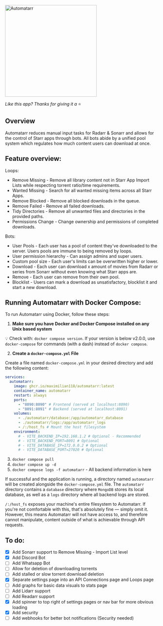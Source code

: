 <img alt="Automatarr" src="https://automatarr.s3.eu-west-2.amazonaws.com/automatarr_logo.webp" width=300/>

_Like this app? Thanks for giving it a_ ⭐️

## Overview

Automatarr reduces manual input tasks for Radarr & Sonarr and allows for the control of Starr apps through bots.
All bots abide by a unified pool system which regulates how much content users can download at once.

## Feature overview:

Loops:

- Remove Missing - Remove all library content not in Starr App Import Lists while respecting torrent ratio/time requirements.
- Wanted Missing - Search for all wanted missing items across all Starr Apps.
- Remove Blocked - Remove all blocked downloads in the queue.
- Remove Failed - Remove all failed downloads.
- Tidy Directories - Remove all unwanted files and directories in the provided paths.
- Permissions Change - Change ownership and permissions of completed downloads.

Bots:

- User Pools - Each user has a pool of content they've downloaded to the server. Users pools are immune to being removed by loops.
- User permission hierarchy - Can assign admins and super users.
- Custom pool size - Each user's limits can be overwritten higher or lower.
- Download - Each user can download x amount of movies from Radarr or series from Sonarr without even knowing what Starr apps are.
- Remove - Each user can remove from their own pool.
- Blocklist - Users can mark a download as unsatisfactory, blocklist it and start a new download.

## Running Automatarr with Docker Compose:

To run Automatarr using Docker, follow these steps:

1. **Make sure you have Docker and Docker Compose installed on any Unix based system**

💡 Check with: `docker compose version`.
If your version is below v2.0.0, use `docker-compose` for commands (with a dash) instead of `docker compose`.

2. **Create a `docker-compose.yml` File**

Create a file named `docker-compose.yml` in your desired directory and add the following content:

```yaml
services:
  automatarr:
    image: ghcr.io/maximilian118/automatarr:latest
    container_name: automatarr
    restart: always
    ports:
      - "8090:8090" # Frontend (served at localhost:8090)
      - "8091:8091" # Backend (served at localhost:8091)
    volumes:
      - ./automatarr/database:/app/automatarr_database
      - ./automatarr/logs:/app/automatarr_logs
      - /:/host_fs # Mount the host filesystem
    environment:
      # - VITE_BACKEND_IP=192.168.1.2 # Optional - Recommended
      # - VITE_BACKEND_PORT=8091 # Optional
      # - VITE_DATABASE_IP=172.0.0.2 # Optional
      # - VITE_DATABASE_PORT=27020 # Optional
```

3. `docker compose pull`
4. `docker compose up -d`
5. `docker compose logs -f automatarr` - All backend information is here

If successful and the application is running, a directory named `automatarr` will be created alongside the `docker-compose.yml` file. The `automatarr` directory contains a `database` directory where `MongoDB` stores its local database, as well as a `logs` directory where all backend logs are stored.

`/:/host_fs` exposes your machine's entire filesystem to Automatarr. If you're not comfortable with this, that's absolutely fine — simply omit it. However, this means Automatarr will not have access to, and therefore cannot manipulate, content outside of what is achievable through API requests.

## To do:

- [x] Add Sonarr support to Remove Missing - Import List level
- [x] Add Discord Bot
- [ ] Add Whatsapp Bot
- [ ] Allow for deletion of downloading torrents
- [ ] Add stalled or slow torrent download deletion
- [x] Separate settings page into an API Connections page and Loops page
- [ ] Add graphs for basic data visuals to stats page
- [ ] Add Lidarr support
- [ ] Add Readarr support
- [x] Add spinner to top right of settings pages or nav bar for more obvious loading
- [x] Add security
- [ ] Add webhooks for better bot notifications (Security needed)
